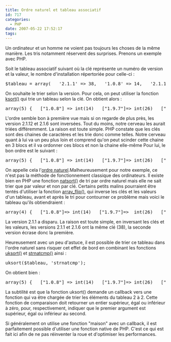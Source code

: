 ```yaml
---
title: Ordre naturel et tableau associatif
id: 717
categories:
  - PHP
date: 2007-05-22 17:52:17
tags:
---
```


Un ordinateur et un homme ne voient pas toujours les choses de la même manière. Les tris notamment réservent des surprises. Prenons un exemple avec PHP.

Soit le tableau associatif suivant où la clé représente un numéro de version et la valeur, le nombre d'installation répertoriée pour celle-ci&nbsp;:
 <pre>$tableau = array(   '2.1.1' =&gt; 38,   '1.0.8' =&gt; 14,   '2.1.12' =&gt; 53,   '2.1.6' =&gt; 38,   '1.9.7' =&gt; 26, );</pre> 

On souhaite le trier selon la version. Pour cela, on peut utiliser la fonction [ksort()](http://www.php.net/manual/en/function.ksort.php) qui trie un tableau selon la clé. On obtient alors&nbsp;:
 <pre>array(5) {   ["1.0.8"] =&gt; int(14)   ["1.9.7"]=&gt; int(26)   ["2.1.1"] =&gt; int(38)   ["2.1.12"]=&gt; int(53)   ["2.1.6"]=&gt; int(38) }</pre> 

L'ordre semble bon à première vue mais si on regarde de plus près, les version 2.1.12 et 2.1.6 sont inversées. Tout du moins, notre cerveau les aurait triées différemment. La raison est toute simple. PHP constate que les clés sont des chaines de caractères et les trie donc comme telles. Notre cerveau quant à lui va un peu plus loin et comprend qu'on peut scinder cette chaine en 3 blocs et il va ordonner ces blocs et non la chaine elle-même Pour lui, le bon ordre est le suivant&nbsp;:
 <pre>array(5) {   ["1.0.8"] =&gt; int(14)   ["1.9.7"]=&gt; int(26)   ["2.1.1"] =&gt; int(38)   ["2.1.6"]=&gt; int(38)   ["2.1.12"]=&gt; int(53) }</pre> 

On appelle cela l'[ordre naturel](http://sourcefrog.net/projects/natsort/).Malheureusement pour notre exemple, ce n'est pas la méthode de fonctionnement classique des ordinateurs. Il existe bien en PHP une fonction [natsort()](http://www.php.net/manual/en/function.natsort.php) de tri par ordre naturel mais elle ne sait trier que par valeur et non par clé. Certains petits malins pourraient être tentés d'utiliser la fonction [array_flip()](http://www.php.net/manual/en/function.array-flip.php), qui inverse les clés et les valeurs d'un tableau, avant et après le tri pour contourner ce problème mais voici le tableau qu'ils obtiendraient&nbsp;:
 <pre>array(4) {   ["1.0.8"]=&gt; int(14)   ["1.9.7"]=&gt;  int(26)   ["2.1.6"]=&gt;  int(38)   ["2.1.12"]=&gt;  int(53) }</pre> 

La version 2.1.1 a disparu. La raison est toute simple, en inversant les clés et les valeurs, les versions 2.1.1 et 2.1.6 ont la même clé (38), la seconde version écrase donc la première.

Heureusement avec un peu d'astuce, il est possible de trier ce tableau dans l'ordre naturel sans risquer cet effet de bord en combinant les fonctions [uksort()](http://www.php.net/manual/en/function.uksort.php) et [strnatcmp()](http://fr.php.net/manual/en/function.strnatcmp.php) ainsi&nbsp;:
 <pre>uksort($tableau, 'strnatcmp');</pre> 

On obtient bien&nbsp;:
 <pre>array(5) {   ["1.0.8"] =&gt; int(14)   ["1.9.7"]=&gt; int(26)   ["2.1.1"] =&gt; int(38)   ["2.1.6"]=&gt; int(38)   ["2.1.12"]=&gt; int(53) }</pre> 

La subtilité est que la fonction uksort() demande un callback vers une fonction qui va être chargée de trier les éléments du tableau 2 à 2\. Cette fonction de comparaison doit retourner un entier supérieur, égal ou inférieur à zéro, pour, respectivement, indiquer que le premier argument est supérieur, égal ou inférieur au second.

Si généralement on utilise une fonction "maison" avec un callback, il est parfaitement possible d'utiliser une fonction native de PHP. C'est ce qui est fait ici afin de ne pas réinventer la roue et d'optimiser les performances.